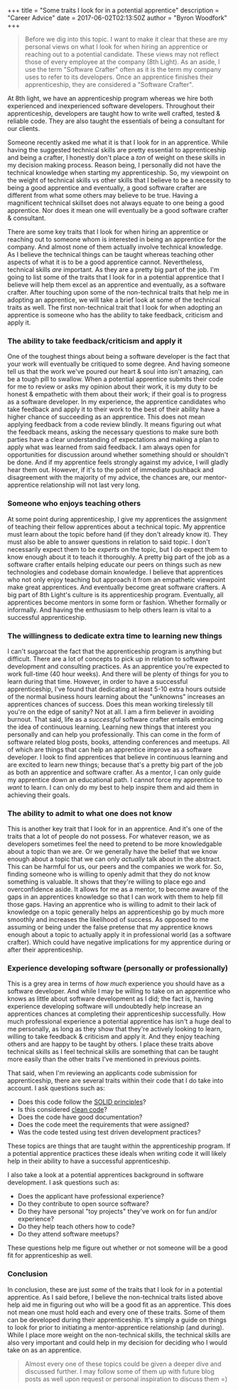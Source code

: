 +++
title = "Some traits I look for in a potential apprentice"
description = "Career Advice"
date = 2017-06-02T02:13:50Z
author = "Byron Woodfork"
+++

> Before we dig into this topic. I want to make it clear that these are my personal views on what I look for when hiring an apprentice or reaching out to a potential candidate. These views may not reflect those of every employee at the company (8th Light). As an aside, I use the term "Software Crafter" often as it is the term my company uses to refer to its developers. Once an apprentice finishes their apprenticeship, they are considered a "Software Crafter".

At 8th light, we have an apprenticeship program whereas we hire both experienced and inexperienced software developers. Throughout their apprenticeship, developers are taught how to write well crafted, tested & reliable code. They are also taught the essentials of being a consultant for our clients.

Someone recently asked me what it is that I look for in an apprentice. While having the suggested technical skills are pretty essential to apprenticeship and being a crafter, I honestly don't place a *ton* of weight on these skills in my decision making process. Reason being, I personally did not have the technical knowledge when starting my apprenticeship. So, my viewpoint on the weight of technical skills vs other skills that I believe to be a necessity to being a good apprentice and eventually, a good software crafter are different from what some others may believe to be true. Having a magnificent technical skillset does not always equate to one being a good apprentice. Nor does it mean one will eventually be a good software crafter & consultant. 

There are some key traits that I look for when hiring an apprentice or reaching out to someone whom is interested in being an apprentice for the company. And almost none of them actually involve technical knowledge. As I believe the technical things can be taught whereas teaching other aspects of what it is to be a good apprentice cannot. Nevertheless, technical skills *are* important. As they are a pretty big part of the job. I'm going to list some of the traits that I look for in a potential apprentice that I believe will help them excel as an apprentice and eventually, as a software crafter. After touching upon some of the non-technical traits that help me in adopting an apprentice, we will take a brief look at some of the technical traits as well. The first non-technical trait that I look for when adopting an apprentice is someone who has the ability to take feedback, criticism and apply it.

### The ability to take feedback/criticism and apply it

One of the toughest things about being a software developer is the fact that your work will eventually be critiqued to some degree. And having someone tell us that the work we've poured our heart & soul into isn't amazing, can be a tough pill to swallow. When a potential apprentice submits their code for me to review or asks my opinion about their work, it is my duty to be honest & empathetic with them about their work; if their goal is to progress as a software developer. In my experience, the apprentice candidates who take feedback and apply it to their work to the best of their ability have a higher chance of succeeding as an apprentice. This does not mean applying feedback from a code review blindly. It means figuring out what the feedback means, asking the necessary questions to make sure both parties have a clear understanding of expectations and making a plan to apply what was learned from said feedback. I am always open for opportunities for discussion around whether something should or shouldn't be done. And if my apprentice feels strongly against my advice, I will gladly hear them out. However, if it's to the point of immediate pushback and disagreement with the majority of my advice, the chances are, our mentor-apprentice relationship will not last very long.

### Someone who enjoys teaching others

At some point during apprenticeship, I give my apprentices the assignment of teaching their fellow apprentices about a technical topic. My apprentice must learn about the topic before hand (if they don't already know it). They must also be able to answer questions in relation to said topic. I don't necessarily expect them to be *experts* on the topic, but I do expect them to know enough about it to teach it thoroughly. A pretty big part of the job as a software crafter entails helping educate our peers on things such as new technologies and codebase domain knowledge. I believe that apprentices who not only enjoy teaching but approach it from an empathetic viewpoint make great apprentices. And eventually become great software crafters. A big part of 8th Light's culture is its apprenticeship program. Eventually, all apprentices become mentors in some form or fashion. Whether formally or informally. And having the enthusiasm to help others learn is vital to a successful apprenticeship.

### The willingness to dedicate extra time to learning new things

I can't sugarcoat the fact that the apprenticeship program is anything but difficult. There are a lot of concepts to pick up in relation to software development and consulting practices. As an apprentice you're expected to work full-time (40 hour weeks). And there will be plenty of things for you to learn during that time. However, in order to have a successful apprenticeship, I've found that dedicating at least 5-10 extra hours outside of the normal business hours learning about the "unknowns" increases an apprentices chances of success. Does this mean working tirelessly till you're on the edge of sanity? Not at all. I am a firm believer in avoiding burnout. That said, life as a _successful_ software crafter entails embracing the idea of continuous learning. Learning new things that interest you personally and can help you professionally. This can come in the form of software related blog posts, books, attending conferences and meetups. All of which are things that can help an apprentice improve as a software developer. I look to find apprentices that believe in continuous learning and are excited to learn new things; because that's a pretty big part of the job as both an apprentice and software crafter. As a mentor, I can only guide my apprentice down an educational path. I cannot force my apprentice to _want_ to learn. I can only do my best to help inspire them and aid them in achieving their goals.

### The ability to admit to what one does not know

This is another key trait that I look for in an apprentice. And it's one of the traits that a lot of people do not possess. For whatever reason, we as developers sometimes feel the need to pretend to be more knowledgable about a topic than we are. Or we generally have the belief that we know enough about a topic that we can only _actually_ talk about in the abstract. This can be harmful for us, our peers and the companies we work for. So, finding someone who is willing to openly admit that they do not know something is valuable. It shows that they're willing to place ego and overconfidence aside. It allows for me as a mentor, to become aware of the gaps in an apprentices knowledge so that I can work with them to help fill those gaps. Having an apprentice who is willing to admit to their lack of knowledge on a topic generally helps an apprenticeship go by much more smoothly and increases the likelihood of success. As opposed to me assuming or being under the false pretense that my apprentice knows enough about a topic to actually apply it in professional world (as a software crafter). Which could have negative implications for my apprentice during or after their apprenticeship.

### Experience developing software (personally or professionally)

This is a grey area in terms of *how much* experience you should have as a software developer. And while I may be willing to take on an apprentice who knows as little about software development as I did; the fact is, having experience developing software will undoubtedly help increase an apprentices chances at completing their apprenticeship successfully. How much professional experience a potential apprentice has isn't a huge deal to me personally, as long as they show that they're actively looking to learn, willing to take feedback & criticism and apply it. And they enjoy teaching others and are happy to be taught by others. I place these traits above technical skills as I feel technical skills are something that can be taught more easily than the other traits I've mentioned in previous points. 

That said, when I'm reviewing an applicants code submission for apprenticeship, there are several traits within their code that I do take into account. I ask questions such as:

* Does this code follow the [SOLID principles](https://en.wikipedia.org/wiki/SOLID_(object-oriented_design))?
* Is this considered [clean code](https://www.amazon.com/Clean-Code-Handbook-Software-Craftsmanship/dp/0132350882)?
* Does the code have good documentation?
* Does the code meet the requirements that were assigned?
* Was the code tested using test driven development practices?

These topics are things that are taught within the apprenticeship program. If a potential apprentice practices these ideals when writing code it will likely help in their ability to have a successful apprenticeship.

I also take a look at a potential apprentices background in software development. I ask questions such as:

* Does the applicant have professional experience?
* Do they contribute to open source software?
* Do they have personal "toy projects" they've work on for fun and/or experience?
* Do they help teach others how to code?
* Do they attend software meetups?

These questions help me figure out whether or not someone will be a good fit for apprenticeship as well.

### Conclusion

In conclusion, these are just _some_ of the traits that I look for in a potential apprentice. As I said before, I believe the non-technical traits listed above help aid me in figuring out who will be a good fit as an apprentice. This does not mean one must hold each and every one of these traits. Some of them can be developed during their apprenticeship. It's simply a guide on things to look for prior to initiating a mentor-apprentice relationship (and during). While I place more weight on the non-technical skills, the technical skills are also very important and could help in my decision for deciding who I would take on as an apprentice.

> Almost every one of these topics could be given a deeper dive and discussed further. I may follow some of them up with future blog posts as well upon request or personal inspiration to discuss them =)